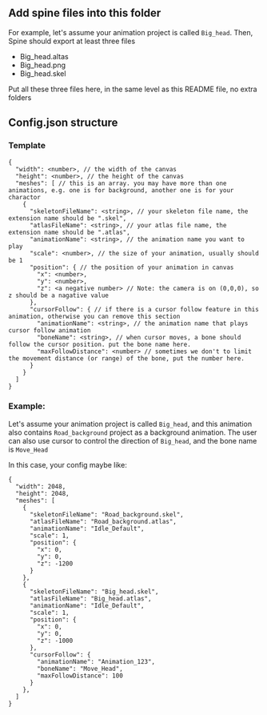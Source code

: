 ## Add spine files into this folder

For example, let's assume your animation project is called `Big_head`. Then, Spine should export at least three files

- Big_head.altas
- Big_head.png
- Big_head.skel

Put all these three files here, in the same level as this README file, no extra folders

## Config.json structure

### Template

```
{
  "width": <number>, // the width of the canvas
  "height": <number>, // the height of the canvas
  "meshes": [ // this is an array. you may have more than one animations, e.g. one is for background, another one is for your charactor
    {
      "skeletonFileName": <string>, // your skeleton file name, the extension name should be ".skel",
      "atlasFileName": <string>, // your atlas file name, the extension name should be ".atlas",
      "animationName": <string>, // the animation name you want to play
      "scale": <number>, // the size of your animation, usually should be 1
      "position": { // the position of your animation in canvas
        "x": <number>,
        "y": <number>,
        "z": <a negative number> // Note: the camera is on (0,0,0), so z should be a nagative value
      },
      "cursorFollow": { // if there is a cursor follow feature in this animation, otherwise you can remove this section
        "animationName": <string>, // the animation name that plays cursor follow animation
        "boneName": <string>, // when cursor moves, a bone should follow the cursor position. put the bone name here.
        "maxFollowDistance": <number> // sometimes we don't to limit the movement distance (or range) of the bone, put the number here.
      }
    }
  ]
}
```

### Example:

Let's assume your animation project is called `Big_head`, and this animation also contains `Road_background` project as a background animation.
The user can also use cursor to control the direction of `Big_head`, and the bone name is `Move_Head`

In this case, your config maybe like:

```
{
  "width": 2048,
  "height": 2048,
  "meshes": [
    {
      "skeletonFileName": "Road_background.skel",
      "atlasFileName": "Road_background.atlas",
      "animationName": "Idle_Default",
      "scale": 1,
      "position": {
        "x": 0,
        "y": 0,
        "z": -1200
      }
    },
    {
      "skeletonFileName": "Big_head.skel",
      "atlasFileName": "Big_head.atlas",
      "animationName": "Idle_Default",
      "scale": 1,
      "position": {
        "x": 0,
        "y": 0,
        "z": -1000
      },
      "cursorFollow": {
        "animationName": "Animation_123",
        "boneName": "Move_Head",
        "maxFollowDistance": 100
      }
    },
  ]
}

```
